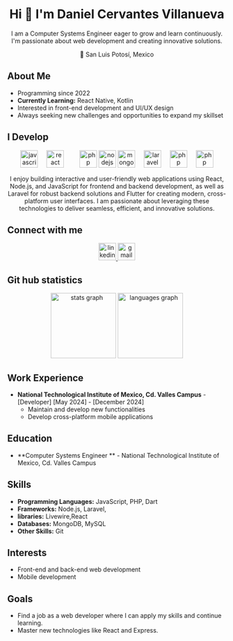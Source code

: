 <h1 align="center">Hi 👋 I'm Daniel Cervantes Villanueva</h1>


<p align="center">
  I am a Computer Systems Engineer  eager to grow and learn continuously. I'm passionate about web development and creating innovative solutions.
</p>

<p align="center">
  🌵 San Luis Potosí, Mexico
</p>

## About Me

*   Programming since 2022
*   **Currently Learning:** React Native, Kotlin
*   Interested in front-end development and UI/UX design
*   Always seeking new challenges and opportunities to expand my skillset

## I Develop

<div align="center">
  <img src="https://cdn.jsdelivr.net/gh/devicons/devicon/icons/javascript/javascript-original.svg" height="40" alt="javascript logo"  />
  <img width="12" />
  <img src="https://cdn.jsdelivr.net/gh/devicons/devicon/icons/react/react-original.svg" height="40" alt="react logo"  />
  <img width="12" />
    <img width="12" />
<img src="https://cdn.freelogovectors.net/wp-content/uploads/2023/09/flutter_logo-freelogovectors.net_.png" height="40" alt="php logo" />
  
  <img src="https://cdn.jsdelivr.net/gh/devicons/devicon/icons/nodejs/nodejs-original.svg" height="40" alt="nodejs logo"  />
<img src="https://pluspng.com/img-png/logo-mongodb-png-mongodb-logo-anything-but-the-simplest-of-web-applications-requires-a-database-to-store-and-serve-content-from-choosing-the-right-database-and-structuring-413.png" height="40" alt="mongodb logo" />
<img width="12" />
<img src="https://logospng.org/download/laravel/logo-laravel-icon-1024.png" height="40" alt="laravel logo" />
<img width="12" />
<img src="https://upload.wikimedia.org/wikipedia/commons/thumb/2/27/PHP-logo.svg/2560px-PHP-logo.svg.png" height="40" alt="php logo" />
  <img width="12" />
<img src="https://www.pngplay.com/wp-content/uploads/7/Mysql-Logo-PNG-Background.png" height="40" alt="php logo" />
  
</div>

<p align="center">
I enjoy building interactive and user-friendly web applications using React, Node.js, and JavaScript for frontend and backend development, as well as Laravel for robust backend solutions and Flutter for creating modern, cross-platform user interfaces. I am passionate about leveraging these technologies to deliver seamless, efficient, and innovative solutions.
</p>



## Connect with me

<div align="center">
  <a href="https://www.linkedin.com/in/daniel-cervantes-3783602b3/" target="_blank">
    <img src="https://raw.githubusercontent.com/maurodesouza/profile-readme-generator/master/src/assets/icons/social/linkedin/default.svg" width="40" height="40" alt="linkedin logo"  />
  </a>
  <a href="mailto:20690146@tecvalles.mx">
    <img src="https://raw.githubusercontent.com/maurodesouza/profile-readme-generator/master/src/assets/icons/social/gmail/default.svg" width="40" height="40" alt="gmail logo" />
  </a>
</div>


## Git hub statistics

<div align="center">
  <img src="https://github-readme-stats.vercel.app/api?username=20690146daniel&hide_title=false&hide_rank=false&show_icons=true&include_all_commits=true&count_private=true&disable_animations=false&theme=dracula&locale=en&hide_border=false&order=1&cache_seconds=3600&t=" + new Date().getTime()  height="150" alt="stats graph" />
  <img src="https://github-readme-stats.vercel.app/api/top-langs?username=20690146daniel&locale=en&hide_title=false&layout=compact&card_width=320&langs_count=5&theme=dracula&hide_border=false&order=2&cache_seconds=3600&t=" + new Date().getTime() height="150" alt="languages graph" />
</div>

## Work Experience

*   **National Technological Institute of Mexico, Cd. Valles Campus** - [Developer] [May 2024] - [December 2024]
    *   Maintain and develop new functionalities
    *   Develop cross-platform mobile applications

## Education

*   **Computer Systems Engineer ** - National Technological Institute of Mexico, Cd. Valles Campus

## Skills

*   **Programming Languages:** JavaScript, PHP, Dart
*   **Frameworks:** Node.js, Laravel, 
*   **libraries:** Livewire,React
*   **Databases:** MongoDB, MySQL
*   **Other Skills:** Git

## Interests

*   Front-end and back-end web development
*   Mobile development

## Goals

*   Find a job as a web developer where I can apply my skills and continue learning.
*   Master new technologies like React and Express.
